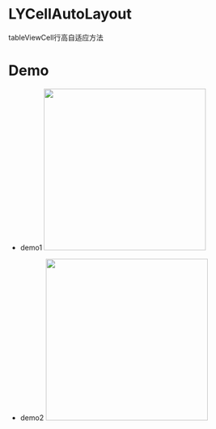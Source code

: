 # LYCellAutoLayout
tableViewCell行高自适应方法
# Demo
- demo1 <img src="http://img.blog.csdn.net/20160123232836273?watermark/2/text/aHR0cDovL2Jsb2cuY3Nkbi5uZXQv/font/5a6L5L2T/fontsize/400/fill/I0JBQkFCMA==/dissolve/70/gravity/SouthEast" width="320">

- demo2 <img src="http://img.blog.csdn.net/20160123234339419?watermark/2/text/aHR0cDovL2Jsb2cuY3Nkbi5uZXQv/font/5a6L5L2T/fontsize/400/fill/I0JBQkFCMA==/dissolve/70/gravity/SouthEast" width="320">